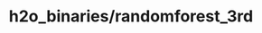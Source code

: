 ---  
schema: data  
title: h2o_binaries/randomforest_3rd  
organization: Lab  
notes: Used in 25 lineage(s)  
resources:  
  - name: h2o_binaries/randomforest_3rd 
    url: file:/Users/kensu/Customers/Kensu/LoanApproval/LAB/output/randomforest_3rd/h2o_binaries/randomforest_3rd 
    format : H2O Model - h2o binary H2ORandomForestEstimator  
license: None  
category:
  - Loan Acceptance Product  
maintainer: User  
maintainer_email: UserMail  
---